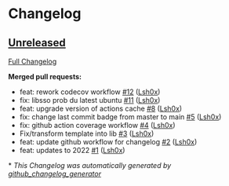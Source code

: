 # Changelog

## [Unreleased](https://github.com/Lsh0x/rbase/tree/HEAD)

[Full Changelog](https://github.com/Lsh0x/rbase/compare/f9d6d027ed2e0164435e56e6c12f0184422a79c8...HEAD)

**Merged pull requests:**

- feat: rework codecov workflow [\#12](https://github.com/Lsh0x/rbase/pull/12) ([Lsh0x](https://github.com/Lsh0x))
- fix: libsso prob du latest ubuntu [\#11](https://github.com/Lsh0x/rbase/pull/11) ([Lsh0x](https://github.com/Lsh0x))
- feat: upgrade version of actions cache [\#8](https://github.com/Lsh0x/rbase/pull/8) ([Lsh0x](https://github.com/Lsh0x))
- fix: change last commit badge from master to main [\#5](https://github.com/Lsh0x/rbase/pull/5) ([Lsh0x](https://github.com/Lsh0x))
- fix: github action coverage workflow [\#4](https://github.com/Lsh0x/rbase/pull/4) ([Lsh0x](https://github.com/Lsh0x))
- Fix/transform template into lib [\#3](https://github.com/Lsh0x/rbase/pull/3) ([Lsh0x](https://github.com/Lsh0x))
- feat: update github workflow for changelog [\#2](https://github.com/Lsh0x/rbase/pull/2) ([Lsh0x](https://github.com/Lsh0x))
- feat: updates to 2022 [\#1](https://github.com/Lsh0x/rbase/pull/1) ([Lsh0x](https://github.com/Lsh0x))



\* *This Changelog was automatically generated by [github_changelog_generator](https://github.com/github-changelog-generator/github-changelog-generator)*
